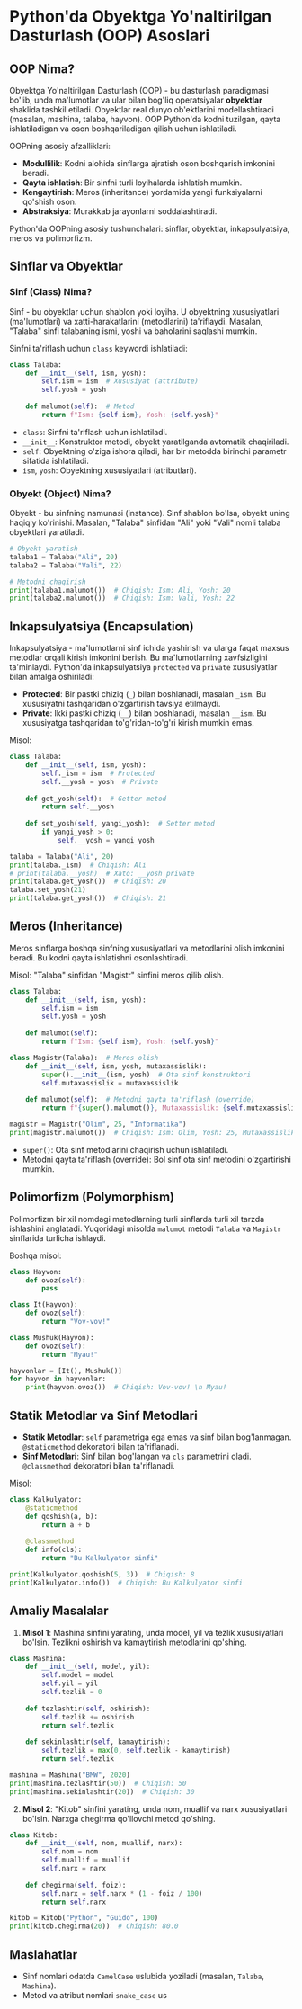 # Python'da Obyektga Yo'naltirilgan Dasturlash (OOP) Asoslari

## OOP Nima?

Obyektga Yo'naltirilgan Dasturlash (OOP) - bu dasturlash paradigmasi bo'lib, unda ma'lumotlar va ular bilan bog'liq operatsiyalar **obyektlar** shaklida tashkil etiladi. Obyektlar real dunyo ob'ektlarini modellashtiradi (masalan, mashina, talaba, hayvon). OOP Python'da kodni tuzilgan, qayta ishlatiladigan va oson boshqariladigan qilish uchun ishlatiladi.

OOPning asosiy afzalliklari:
- **Modullilik**: Kodni alohida sinflarga ajratish oson boshqarish imkonini beradi.
- **Qayta ishlatish**: Bir sinfni turli loyihalarda ishlatish mumkin.
- **Kengaytirish**: Meros (inheritance) yordamida yangi funksiyalarni qo'shish oson.
- **Abstraksiya**: Murakkab jarayonlarni soddalashtiradi.

Python'da OOPning asosiy tushunchalari: sinflar, obyektlar, inkapsulyatsiya, meros va polimorfizm.

## Sinflar va Obyektlar

### Sinf (Class) Nima?

Sinf - bu obyektlar uchun shablon yoki loyiha. U obyektning xususiyatlari (ma'lumotlari) va xatti-harakatlarini (metodlarini) ta'riflaydi. Masalan, "Talaba" sinfi talabaning ismi, yoshi va baholarini saqlashi mumkin.

Sinfni ta'riflash uchun `class` keywordi ishlatiladi:

```python
class Talaba:
    def __init__(self, ism, yosh):
        self.ism = ism  # Xususiyat (attribute)
        self.yosh = yosh
    
    def malumot(self):  # Metod
        return f"Ism: {self.ism}, Yosh: {self.yosh}"
```

- `class`: Sinfni ta'riflash uchun ishlatiladi.
- `__init__`: Konstruktor metodi, obyekt yaratilganda avtomatik chaqiriladi.
- `self`: Obyektning o'ziga ishora qiladi, har bir metodda birinchi parametr sifatida ishlatiladi.
- `ism`, `yosh`: Obyektning xususiyatlari (atributlari).

### Obyekt (Object) Nima?

Obyekt - bu sinfning namunasi (instance). Sinf shablon bo'lsa, obyekt uning haqiqiy ko'rinishi. Masalan, "Talaba" sinfidan "Ali" yoki "Vali" nomli talaba obyektlari yaratiladi.

```python
# Obyekt yaratish
talaba1 = Talaba("Ali", 20)
talaba2 = Talaba("Vali", 22)

# Metodni chaqirish
print(talaba1.malumot())  # Chiqish: Ism: Ali, Yosh: 20
print(talaba2.malumot())  # Chiqish: Ism: Vali, Yosh: 22
```

## Inkapsulyatsiya (Encapsulation)

Inkapsulyatsiya - ma'lumotlarni sinf ichida yashirish va ularga faqat maxsus metodlar orqali kirish imkonini berish. Bu ma'lumotlarning xavfsizligini ta'minlaydi. Python'da inkapsulyatsiya `protected` va `private` xususiyatlar bilan amalga oshiriladi:

- **Protected**: Bir pastki chiziq (`_`) bilan boshlanadi, masalan `_ism`. Bu xususiyatni tashqaridan o'zgartirish tavsiya etilmaydi.
- **Private**: Ikki pastki chiziq (`__`) bilan boshlanadi, masalan `__ism`. Bu xususiyatga tashqaridan to'g'ridan-to'g'ri kirish mumkin emas.

Misol:

```python
class Talaba:
    def __init__(self, ism, yosh):
        self._ism = ism  # Protected
        self.__yosh = yosh  # Private
    
    def get_yosh(self):  # Getter metod
        return self.__yosh
    
    def set_yosh(self, yangi_yosh):  # Setter metod
        if yangi_yosh > 0:
            self.__yosh = yangi_yosh

talaba = Talaba("Ali", 20)
print(talaba._ism)  # Chiqish: Ali
# print(talaba.__yosh)  # Xato: __yosh private
print(talaba.get_yosh())  # Chiqish: 20
talaba.set_yosh(21)
print(talaba.get_yosh())  # Chiqish: 21
```

## Meros (Inheritance)

Meros sinflarga boshqa sinfning xususiyatlari va metodlarini olish imkonini beradi. Bu kodni qayta ishlatishni osonlashtiradi.

Misol: "Talaba" sinfidan "Magistr" sinfini meros qilib olish.

```python
class Talaba:
    def __init__(self, ism, yosh):
        self.ism = ism
        self.yosh = yosh
    
    def malumot(self):
        return f"Ism: {self.ism}, Yosh: {self.yosh}"

class Magistr(Talaba):  # Meros olish
    def __init__(self, ism, yosh, mutaxassislik):
        super().__init__(ism, yosh)  # Ota sinf konstruktori
        self.mutaxassislik = mutaxassislik
    
    def malumot(self):  # Metodni qayta ta'riflash (override)
        return f"{super().malumot()}, Mutaxassislik: {self.mutaxassislik}"

magistr = Magistr("Olim", 25, "Informatika")
print(magistr.malumot())  # Chiqish: Ism: Olim, Yosh: 25, Mutaxassislik: Informatika
```

- `super()`: Ota sinf metodlarini chaqirish uchun ishlatiladi.
- Metodni qayta ta'riflash (override): Bol sinf ota sinf metodini o'zgartirishi mumkin.

## Polimorfizm (Polymorphism)

Polimorfizm bir xil nomdagi metodlarning turli sinflarda turli xil tarzda ishlashini anglatadi. Yuqoridagi misolda `malumot` metodi `Talaba` va `Magistr` sinflarida turlicha ishlaydi.

Boshqa misol:

```python
class Hayvon:
    def ovoz(self):
        pass

class It(Hayvon):
    def ovoz(self):
        return "Vov-vov!"

class Mushuk(Hayvon):
    def ovoz(self):
        return "Myau!"

hayvonlar = [It(), Mushuk()]
for hayvon in hayvonlar:
    print(hayvon.ovoz())  # Chiqish: Vov-vov! \n Myau!
```

## Statik Metodlar va Sinf Metodlari

- **Statik Metodlar**: `self` parametriga ega emas va sinf bilan bog'lanmagan. `@staticmethod` dekoratori bilan ta'riflanadi.
- **Sinf Metodlari**: Sinf bilan bog'langan va `cls` parametrini oladi. `@classmethod` dekoratori bilan ta'riflanadi.

Misol:

```python
class Kalkulyator:
    @staticmethod
    def qoshish(a, b):
        return a + b
    
    @classmethod
    def info(cls):
        return "Bu Kalkulyator sinfi"

print(Kalkulyator.qoshish(5, 3))  # Chiqish: 8
print(Kalkulyator.info())  # Chiqish: Bu Kalkulyator sinfi
```

## Amaliy Masalalar

1. **Misol 1**: Mashina sinfini yarating, unda model, yil va tezlik xususiyatlari bo'lsin. Tezlikni oshirish va kamaytirish metodlarini qo'shing.

```python
class Mashina:
    def __init__(self, model, yil):
        self.model = model
        self.yil = yil
        self.tezlik = 0
    
    def tezlashtir(self, oshirish):
        self.tezlik += oshirish
        return self.tezlik
    
    def sekinlashtir(self, kamaytirish):
        self.tezlik = max(0, self.tezlik - kamaytirish)
        return self.tezlik

mashina = Mashina("BMW", 2020)
print(mashina.tezlashtir(50))  # Chiqish: 50
print(mashina.sekinlashtir(20))  # Chiqish: 30
```

2. **Misol 2**: "Kitob" sinfini yarating, unda nom, muallif va narx xususiyatlari bo'lsin. Narxga chegirma qo'llovchi metod qo'shing.

```python
class Kitob:
    def __init__(self, nom, muallif, narx):
        self.nom = nom
        self.muallif = muallif
        self.narx = narx
    
    def chegirma(self, foiz):
        self.narx = self.narx * (1 - foiz / 100)
        return self.narx

kitob = Kitob("Python", "Guido", 100)
print(kitob.chegirma(20))  # Chiqish: 80.0
```

## Maslahatlar

- Sinf nomlari odatda `CamelCase` uslubida yoziladi (masalan, `Talaba`, `Mashina`).
- Metod va atribut nomlari `snake_case` us